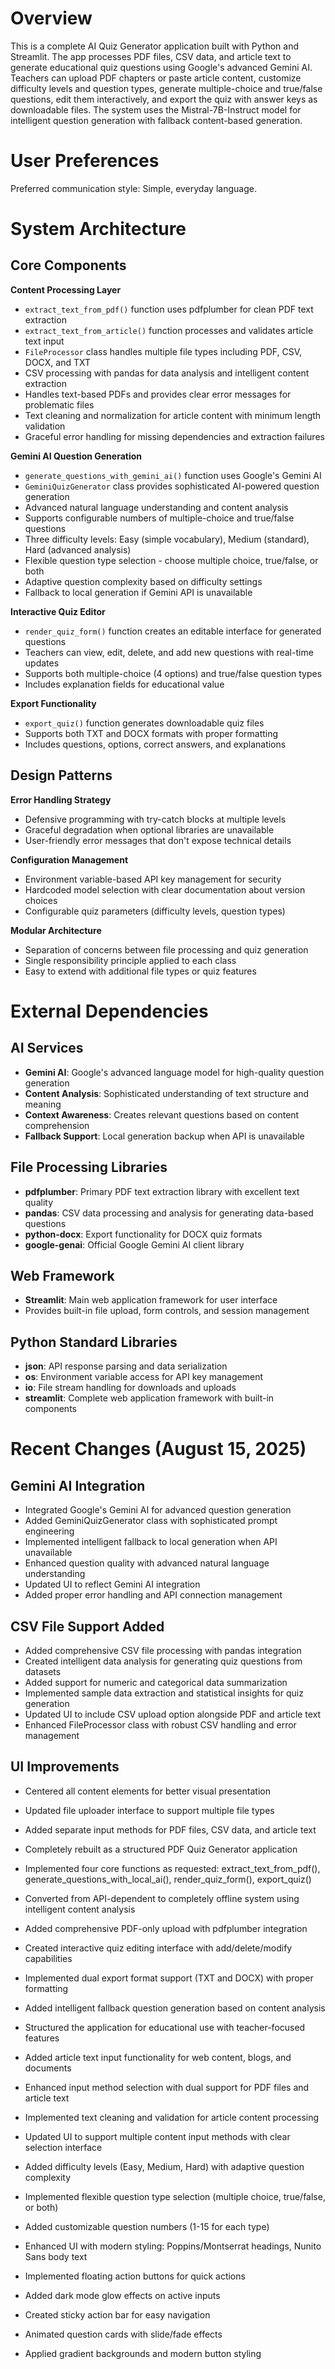 # Overview

This is a complete AI Quiz Generator application built with Python and Streamlit. The app processes PDF files, CSV data, and article text to generate educational quiz questions using Google's advanced Gemini AI. Teachers can upload PDF chapters or paste article content, customize difficulty levels and question types, generate multiple-choice and true/false questions, edit them interactively, and export the quiz with answer keys as downloadable files. The system uses the Mistral-7B-Instruct model for intelligent question generation with fallback content-based generation.

# User Preferences

Preferred communication style: Simple, everyday language.

# System Architecture

## Core Components

**Content Processing Layer**
- `extract_text_from_pdf()` function uses pdfplumber for clean PDF text extraction
- `extract_text_from_article()` function processes and validates article text input
- `FileProcessor` class handles multiple file types including PDF, CSV, DOCX, and TXT
- CSV processing with pandas for data analysis and intelligent content extraction
- Handles text-based PDFs and provides clear error messages for problematic files
- Text cleaning and normalization for article content with minimum length validation
- Graceful error handling for missing dependencies and extraction failures

**Gemini AI Question Generation**
- `generate_questions_with_gemini_ai()` function uses Google's Gemini AI
- `GeminiQuizGenerator` class provides sophisticated AI-powered question generation
- Advanced natural language understanding and content analysis
- Supports configurable numbers of multiple-choice and true/false questions
- Three difficulty levels: Easy (simple vocabulary), Medium (standard), Hard (advanced analysis)
- Flexible question type selection - choose multiple choice, true/false, or both
- Adaptive question complexity based on difficulty settings
- Fallback to local generation if Gemini API is unavailable

**Interactive Quiz Editor**
- `render_quiz_form()` function creates an editable interface for generated questions
- Teachers can view, edit, delete, and add new questions with real-time updates
- Supports both multiple-choice (4 options) and true/false question types
- Includes explanation fields for educational value

**Export Functionality**
- `export_quiz()` function generates downloadable quiz files
- Supports both TXT and DOCX formats with proper formatting
- Includes questions, options, correct answers, and explanations

## Design Patterns

**Error Handling Strategy**
- Defensive programming with try-catch blocks at multiple levels
- Graceful degradation when optional libraries are unavailable
- User-friendly error messages that don't expose technical details

**Configuration Management**
- Environment variable-based API key management for security
- Hardcoded model selection with clear documentation about version choices
- Configurable quiz parameters (difficulty levels, question types)

**Modular Architecture**
- Separation of concerns between file processing and quiz generation
- Single responsibility principle applied to each class
- Easy to extend with additional file types or quiz features

# External Dependencies

## AI Services
- **Gemini AI**: Google's advanced language model for high-quality question generation
- **Content Analysis**: Sophisticated understanding of text structure and meaning
- **Context Awareness**: Creates relevant questions based on content comprehension
- **Fallback Support**: Local generation backup when API is unavailable

## File Processing Libraries
- **pdfplumber**: Primary PDF text extraction library with excellent text quality
- **pandas**: CSV data processing and analysis for generating data-based questions
- **python-docx**: Export functionality for DOCX quiz formats
- **google-genai**: Official Google Gemini AI client library

## Web Framework
- **Streamlit**: Main web application framework for user interface
- Provides built-in file upload, form controls, and session management

## Python Standard Libraries
- **json**: API response parsing and data serialization
- **os**: Environment variable access for API key management
- **io**: File stream handling for downloads and uploads
- **streamlit**: Complete web application framework with built-in components

# Recent Changes (August 15, 2025)

## Gemini AI Integration
- Integrated Google's Gemini AI for advanced question generation
- Added GeminiQuizGenerator class with sophisticated prompt engineering
- Implemented intelligent fallback to local generation when API unavailable
- Enhanced question quality with advanced natural language understanding
- Updated UI to reflect Gemini AI integration
- Added proper error handling and API connection management

## CSV File Support Added
- Added comprehensive CSV file processing with pandas integration
- Created intelligent data analysis for generating quiz questions from datasets
- Added support for numeric and categorical data summarization
- Implemented sample data extraction and statistical insights for quiz generation
- Updated UI to include CSV upload option alongside PDF and article text
- Enhanced FileProcessor class with robust CSV handling and error management

## UI Improvements
- Centered all content elements for better visual presentation
- Updated file uploader interface to support multiple file types
- Added separate input methods for PDF files, CSV data, and article text

- Completely rebuilt as a structured PDF Quiz Generator application
- Implemented four core functions as requested: extract_text_from_pdf(), generate_questions_with_local_ai(), render_quiz_form(), export_quiz()
- Converted from API-dependent to completely offline system using intelligent content analysis
- Added comprehensive PDF-only upload with pdfplumber integration
- Created interactive quiz editing interface with add/delete/modify capabilities
- Implemented dual export format support (TXT and DOCX) with proper formatting
- Added intelligent fallback question generation based on content analysis
- Structured the application for educational use with teacher-focused features
- Added article text input functionality for web content, blogs, and documents
- Enhanced input method selection with dual support for PDF files and article text
- Implemented text cleaning and validation for article content processing
- Updated UI to support multiple content input methods with clear selection interface
- Added difficulty levels (Easy, Medium, Hard) with adaptive question complexity
- Implemented flexible question type selection (multiple choice, true/false, or both)
- Added customizable question numbers (1-15 for each type)
- Enhanced UI with modern styling: Poppins/Montserrat headings, Nunito Sans body text
- Implemented floating action buttons for quick actions
- Added dark mode glow effects on active inputs
- Created sticky action bar for easy navigation
- Animated question cards with slide/fade effects
- Applied gradient backgrounds and modern button styling